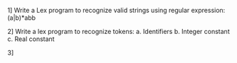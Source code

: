 1] Write a Lex program to recognize valid strings using regular expression: (a|b)*abb

2] Write a lex program to recognize tokens: a. Identifiers b. Integer constant c. Real constant

3]
